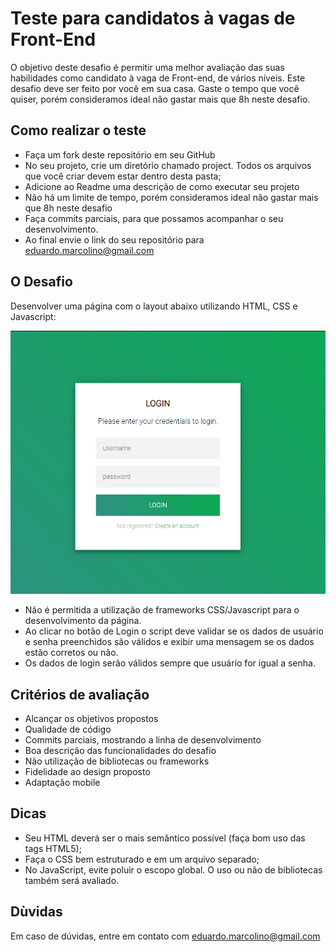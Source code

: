 # Teste para candidatos à vagas de Front-End

O objetivo deste desafio é permitir uma melhor avaliação das suas habilidades como candidato à vaga de Front-end, de vários níveis. Este desafio deve ser feito por você em sua casa. Gaste o tempo que você quiser, porém consideramos ideal não gastar mais que 8h neste desafio.

## Como realizar o teste

- Faça um fork deste repositório em seu GitHub
- No seu projeto, crie um diretório chamado project. Todos os arquivos que você criar devem estar dentro desta pasta;
- Adicione ao Readme uma descrição de como executar seu projeto
- Não há um limite de tempo, porém consideramos ideal não gastar mais que 8h neste desafio
- Faça commits parciais, para que possamos acompanhar o seu desenvolvimento.
- Ao final envie o link do seu repositório para eduardo.marcolino@gmail.com

## O Desafio

Desenvolver uma página com o layout abaixo utilizando HTML, CSS e Javascript:

![preview](preview.png)

- Não é permitida a utilização de frameworks CSS/Javascript para o desenvolvimento da página.
- Ao clicar no botão de Login o script deve validar se os dados de usuário e senha preenchidos são válidos e exibir uma mensagem se os dados estão corretos ou não.
- Os dados de login serão válidos sempre que usuário for igual a senha.

## Critérios de avaliação

- Alcançar os objetivos propostos
- Qualidade de código
- Commits parciais, mostrando a linha de desenvolvimento
- Boa descrição das funcionalidades do desafio
- Não utilização de bibliotecas ou frameworks
- Fidelidade ao design proposto
- Adaptação mobile

## Dicas

- Seu HTML deverá ser o mais semântico possível (faça bom uso das tags HTML5);
- Faça o CSS bem estruturado e em um arquivo separado;
- No JavaScript, evite poluir o escopo global. O uso ou não de bibliotecas também será avaliado.

## Dùvidas

Em caso de dúvidas, entre em contato com eduardo.marcolino@gmail.com
